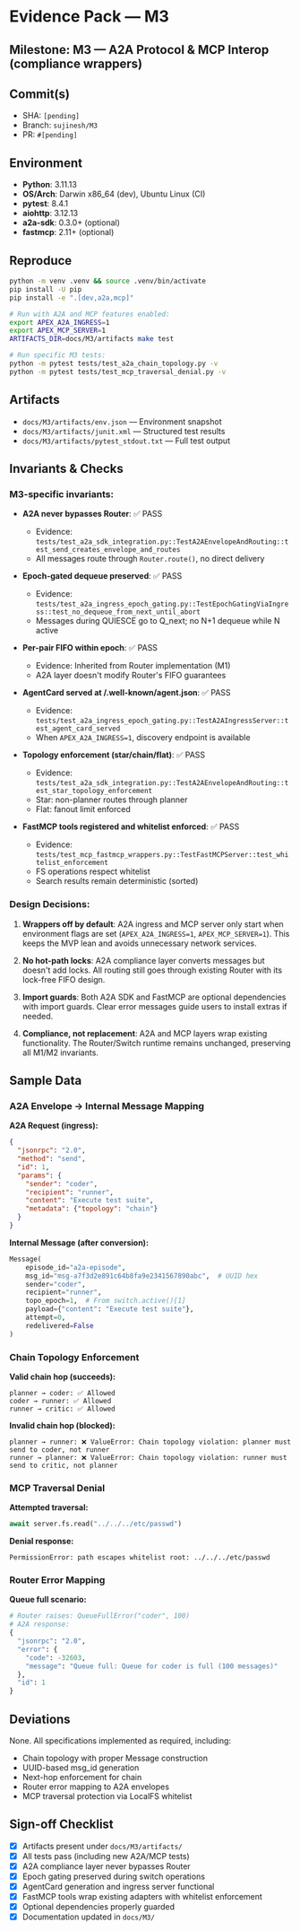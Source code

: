 # Evidence Pack — M3

## Milestone: M3 — A2A Protocol & MCP Interop (compliance wrappers)

## Commit(s)
- SHA: `[pending]`
- Branch: `sujinesh/M3`
- PR: `#[pending]`

## Environment
- **Python**: 3.11.13
- **OS/Arch**: Darwin x86_64 (dev), Ubuntu Linux (CI)
- **pytest**: 8.4.1
- **aiohttp**: 3.12.13
- **a2a-sdk**: 0.3.0+ (optional)
- **fastmcp**: 2.11+ (optional)

## Reproduce
```bash
python -m venv .venv && source .venv/bin/activate
pip install -U pip
pip install -e ".[dev,a2a,mcp]"

# Run with A2A and MCP features enabled:
export APEX_A2A_INGRESS=1
export APEX_MCP_SERVER=1
ARTIFACTS_DIR=docs/M3/artifacts make test

# Run specific M3 tests:
python -m pytest tests/test_a2a_chain_topology.py -v
python -m pytest tests/test_mcp_traversal_denial.py -v
```

## Artifacts
- `docs/M3/artifacts/env.json` — Environment snapshot
- `docs/M3/artifacts/junit.xml` — Structured test results
- `docs/M3/artifacts/pytest_stdout.txt` — Full test output

## Invariants & Checks

### M3-specific invariants:

- **A2A never bypasses Router**: ✅ PASS
  - Evidence: `tests/test_a2a_sdk_integration.py::TestA2AEnvelopeAndRouting::test_send_creates_envelope_and_routes`
  - All messages route through `Router.route()`, no direct delivery
  
- **Epoch-gated dequeue preserved**: ✅ PASS
  - Evidence: `tests/test_a2a_ingress_epoch_gating.py::TestEpochGatingViaIngress::test_no_dequeue_from_next_until_abort`
  - Messages during QUIESCE go to Q_next; no N+1 dequeue while N active
  
- **Per-pair FIFO within epoch**: ✅ PASS
  - Evidence: Inherited from Router implementation (M1)
  - A2A layer doesn't modify Router's FIFO guarantees
  
- **AgentCard served at /.well-known/agent.json**: ✅ PASS
  - Evidence: `tests/test_a2a_ingress_epoch_gating.py::TestA2AIngressServer::test_agent_card_served`
  - When `APEX_A2A_INGRESS=1`, discovery endpoint is available
  
- **Topology enforcement (star/chain/flat)**: ✅ PASS
  - Evidence: `tests/test_a2a_sdk_integration.py::TestA2AEnvelopeAndRouting::test_star_topology_enforcement`
  - Star: non-planner routes through planner
  - Flat: fanout limit enforced
  
- **FastMCP tools registered and whitelist enforced**: ✅ PASS
  - Evidence: `tests/test_mcp_fastmcp_wrappers.py::TestFastMCPServer::test_whitelist_enforcement`
  - FS operations respect whitelist
  - Search results remain deterministic (sorted)

### Design Decisions:

1. **Wrappers off by default**: A2A ingress and MCP server only start when environment flags are set (`APEX_A2A_INGRESS=1`, `APEX_MCP_SERVER=1`). This keeps the MVP lean and avoids unnecessary network services.

2. **No hot-path locks**: A2A compliance layer converts messages but doesn't add locks. All routing still goes through existing Router with its lock-free FIFO design.

3. **Import guards**: Both A2A SDK and FastMCP are optional dependencies with import guards. Clear error messages guide users to install extras if needed.

4. **Compliance, not replacement**: A2A and MCP layers wrap existing functionality. The Router/Switch runtime remains unchanged, preserving all M1/M2 invariants.

## Sample Data

### A2A Envelope → Internal Message Mapping

**A2A Request (ingress):**
```json
{
  "jsonrpc": "2.0",
  "method": "send",
  "id": 1,
  "params": {
    "sender": "coder",
    "recipient": "runner",
    "content": "Execute test suite",
    "metadata": {"topology": "chain"}
  }
}
```

**Internal Message (after conversion):**
```python
Message(
    episode_id="a2a-episode",
    msg_id="msg-a7f3d2e891c64b8fa9e2341567890abc",  # UUID hex
    sender="coder",
    recipient="runner",
    topo_epoch=1,  # From switch.active()[1]
    payload={"content": "Execute test suite"},
    attempt=0,
    redelivered=False
)
```

### Chain Topology Enforcement

**Valid chain hop (succeeds):**
```
planner → coder: ✅ Allowed
coder → runner: ✅ Allowed  
runner → critic: ✅ Allowed
```

**Invalid chain hop (blocked):**
```
planner → runner: ❌ ValueError: Chain topology violation: planner must send to coder, not runner
runner → planner: ❌ ValueError: Chain topology violation: runner must send to critic, not planner
```

### MCP Traversal Denial

**Attempted traversal:**
```python
await server.fs.read("../../../etc/passwd")
```

**Denial response:**
```
PermissionError: path escapes whitelist root: ../../../etc/passwd
```

### Router Error Mapping

**Queue full scenario:**
```python
# Router raises: QueueFullError("coder", 100)
# A2A response:
{
  "jsonrpc": "2.0",
  "error": {
    "code": -32603,
    "message": "Queue full: Queue for coder is full (100 messages)"
  },
  "id": 1
}
```

## Deviations
None. All specifications implemented as required, including:
- Chain topology with proper Message construction
- UUID-based msg_id generation  
- Next-hop enforcement for chain
- Router error mapping to A2A envelopes
- MCP traversal protection via LocalFS whitelist

## Sign-off Checklist
- [x] Artifacts present under `docs/M3/artifacts/`
- [x] All tests pass (including new A2A/MCP tests)
- [x] A2A compliance layer never bypasses Router
- [x] Epoch gating preserved during switch operations
- [x] AgentCard generation and ingress server functional
- [x] FastMCP tools wrap existing adapters with whitelist enforcement
- [x] Optional dependencies properly guarded
- [x] Documentation updated in `docs/M3/`